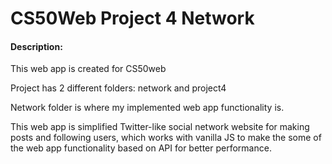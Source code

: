 # CS50Web Project 4 Network
#### Description:
This web app is created for CS50web

Project has 2 different folders: network and project4

Network folder is where my implemented web app functionality is. 

This web app is simplified Twitter-like social network website for making posts and following users, 
which works with vanilla JS to make the some of the web app functionality based
on API for better performance.
